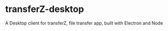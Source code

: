 # transferZ-desktop
A Desktop client for transferZ, file transfer app, built with Electron and Node
